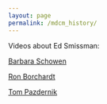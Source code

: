 ```yaml
---
layout: page
permalink: /mdcm_history/
---
```



Videos about Ed Smissman:

[Barbara Schowen](https://www.youtube.com/watch?v=9-Ruv6z1wQg)

[Ron Borchardt](https://www.youtube.com/watch?v=zYMy0wqZ9n8&feature=youtu.be)

[Tom Pazdernik](https://www.youtube.com/watch?v=0g_kACX2uMU) 



